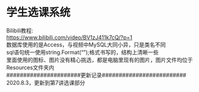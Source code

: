 # 学生选课系统  
Bilibili教程:  
https://www.bilibili.com/video/BV1zJ411k7cQ/?p=1  
数据库使用的是Access，与视频中MySQL大同小异，只是类名不同  
sql语句统一使用string.Format(“”);格式书写的，结构上清晰一些  
里面使用的图标、图片没有精心挑选，都是电脑里现有的图片，图片文件均位于Resources文件夹内  
######################更新记录#########################  
2020.8.3，更新到第7讲选课部分
